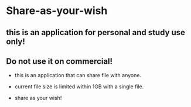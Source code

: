 # Share-as-your-wish

## this is an application for personal and study use only! 

## Do not use it on commercial!

* this is an application that can share file with anyone.

* current file size is limited within 1GB with a single file.

* share as your wish!
